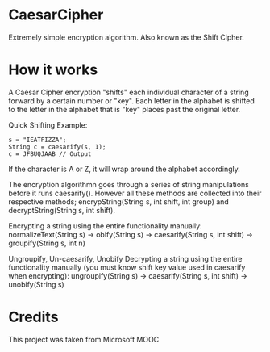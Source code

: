# CaesarCipher
Extremely simple encryption algorithm. Also known as the Shift Cipher. 

# How it works
A Caesar Cipher encryption "shifts" each individual character of a string forward by a certain number or "key". Each letter in the alphabet is shifted to the letter in the alphabet that is "key" places past the original letter.

Quick Shifting Example: 
```
s = "IEATPIZZA";
String c = caesarify(s, 1);
c = JFBUQJAAB // Output
```
If the character is A or Z, it will wrap around the alphabet accordingly.


The encryption algorithmn goes through a series of string manipulations before it runs caesarify(). However all these methods are collected into their respective methods; encrypString(String s, int shift, int group) and decryptString(String s, int shift).

Encrypting a string using the entire functionality manually: 
normalizeText(String s) -> obify(String s) -> caesarify(String s, int shift) -> groupify(String s, int n)

Ungroupify, Un-caesarify, Unobify
Decrypting a string using the entire functionality manually (you must know shift key value used in caesarify when encrypting):
ungroupify(String s) -> caesarify(String s, int shift) -> unobify(String s)

# Credits 
This project was taken from Microsoft MOOC
